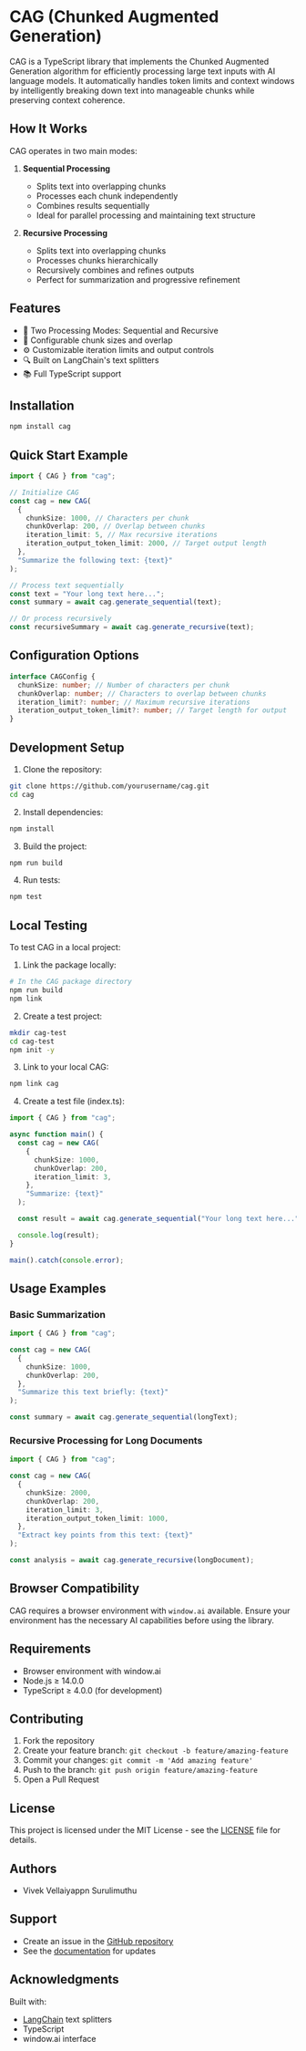 # CAG (Chunked Augmented Generation)

CAG is a TypeScript library that implements the Chunked Augmented Generation algorithm for efficiently processing large text inputs with AI language models. It automatically handles token limits and context windows by intelligently breaking down text into manageable chunks while preserving context coherence.

## How It Works

CAG operates in two main modes:

1. **Sequential Processing**

   - Splits text into overlapping chunks
   - Processes each chunk independently
   - Combines results sequentially
   - Ideal for parallel processing and maintaining text structure

2. **Recursive Processing**
   - Splits text into overlapping chunks
   - Processes chunks hierarchically
   - Recursively combines and refines outputs
   - Perfect for summarization and progressive refinement

## Features

- 🔄 Two Processing Modes: Sequential and Recursive
- 📏 Configurable chunk sizes and overlap
- ⚙️ Customizable iteration limits and output controls
- 🔍 Built on LangChain's text splitters
- 📚 Full TypeScript support

## Installation

```bash
npm install cag
```

## Quick Start Example

```typescript
import { CAG } from "cag";

// Initialize CAG
const cag = new CAG(
  {
    chunkSize: 1000, // Characters per chunk
    chunkOverlap: 200, // Overlap between chunks
    iteration_limit: 5, // Max recursive iterations
    iteration_output_token_limit: 2000, // Target output length
  },
  "Summarize the following text: {text}"
);

// Process text sequentially
const text = "Your long text here...";
const summary = await cag.generate_sequential(text);

// Or process recursively
const recursiveSummary = await cag.generate_recursive(text);
```

## Configuration Options

```typescript
interface CAGConfig {
  chunkSize: number; // Number of characters per chunk
  chunkOverlap: number; // Characters to overlap between chunks
  iteration_limit?: number; // Maximum recursive iterations
  iteration_output_token_limit?: number; // Target length for output
}
```

## Development Setup

1. Clone the repository:

```bash
git clone https://github.com/yourusername/cag.git
cd cag
```

2. Install dependencies:

```bash
npm install
```

3. Build the project:

```bash
npm run build
```

4. Run tests:

```bash
npm test
```

## Local Testing

To test CAG in a local project:

1. Link the package locally:

```bash
# In the CAG package directory
npm run build
npm link
```

2. Create a test project:

```bash
mkdir cag-test
cd cag-test
npm init -y
```

3. Link to your local CAG:

```bash
npm link cag
```

4. Create a test file (index.ts):

```typescript
import { CAG } from "cag";

async function main() {
  const cag = new CAG(
    {
      chunkSize: 1000,
      chunkOverlap: 200,
      iteration_limit: 3,
    },
    "Summarize: {text}"
  );

  const result = await cag.generate_sequential("Your long text here...");

  console.log(result);
}

main().catch(console.error);
```

## Usage Examples

### Basic Summarization

```typescript
import { CAG } from "cag";

const cag = new CAG(
  {
    chunkSize: 1000,
    chunkOverlap: 200,
  },
  "Summarize this text briefly: {text}"
);

const summary = await cag.generate_sequential(longText);
```

### Recursive Processing for Long Documents

```typescript
import { CAG } from "cag";

const cag = new CAG(
  {
    chunkSize: 2000,
    chunkOverlap: 200,
    iteration_limit: 3,
    iteration_output_token_limit: 1000,
  },
  "Extract key points from this text: {text}"
);

const analysis = await cag.generate_recursive(longDocument);
```

## Browser Compatibility

CAG requires a browser environment with `window.ai` available. Ensure your environment has the necessary AI capabilities before using the library.

## Requirements

- Browser environment with window.ai
- Node.js ≥ 14.0.0
- TypeScript ≥ 4.0.0 (for development)

## Contributing

1. Fork the repository
2. Create your feature branch: `git checkout -b feature/amazing-feature`
3. Commit your changes: `git commit -m 'Add amazing feature'`
4. Push to the branch: `git push origin feature/amazing-feature`
5. Open a Pull Request

## License

This project is licensed under the MIT License - see the [LICENSE](LICENSE) file for details.

## Authors

- Vivek Vellaiyappn Surulimuthu

## Support

- Create an issue in the [GitHub repository](https://github.com/yourusername/cag/issues)
- See the [documentation](https://github.com/yourusername/cag#readme) for updates

## Acknowledgments

Built with:

- [LangChain](https://js.langchain.com/docs/) text splitters
- TypeScript
- window.ai interface
